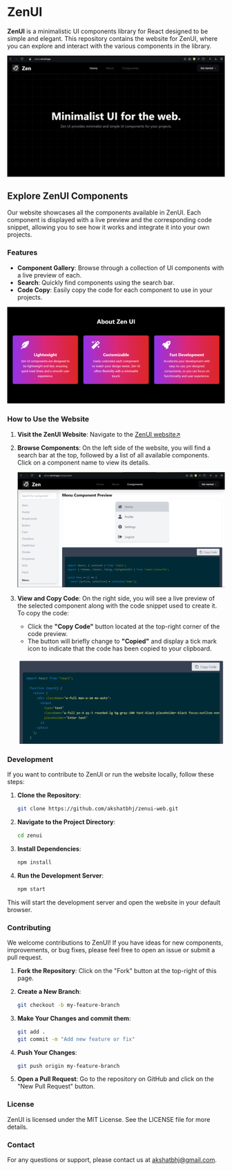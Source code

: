 # **ZenUI**       


**ZenUI** is a minimalistic UI components library for React designed to be simple and elegant. This repository contains the website for ZenUI, where you can explore and interact with the various components in the library.

![Website-Preview](./src/assets/website-preview.png)

## **Explore ZenUI Components**

Our website showcases all the components available in ZenUI. Each component is displayed with a live preview and the corresponding code snippet, allowing you to see how it works and integrate it into your own projects.

### **Features**

- **Component Gallery**: Browse through a collection of UI components with a live preview of each.
- **Search**: Quickly find components using the search bar.
- **Code Copy**: Easily copy the code for each component to use in your projects.

![about zenui](./src/assets/about.png)

### **How to Use the Website**

1. **Visit the ZenUI Website**: Navigate to the [ZenUI website↗️](https://zenui.vercel.app)

2. **Browse Components**: On the left side of the website, you will find a search bar at the top, followed by a list of all available components. Click on a component name to view its details.

   ![Component List](./src/assets/component.png)

3. **View and Copy Code**: On the right side, you will see a live preview of the selected component along with the code snippet used to create it. To copy the code:
   - Click the **"Copy Code"** button located at the top-right corner of the code preview.
   - The button will briefly change to **"Copied"** and display a tick mark icon to indicate that the code has been copied to your clipboard.

   ![Code Preview](./src/assets/code.png)

### **Development**
If you want to contribute to ZenUI or run the website locally, follow these steps:

1. **Clone the Repository**:
   ```bash
   git clone https://github.com/akshatbhj/zenui-web.git

2. **Navigate to the Project Directory**:
    ```bash
    cd zenui 

3. **Install Dependencies**:
    ```bash
    npm install

4. **Run the Development Server**:
    ```bash 
    npm start

This will start the development server and open the website in your default browser.

### **Contributing**
We welcome contributions to ZenUI! If you have ideas for new components, improvements, or bug fixes, please feel free to open an issue or submit a pull request.

1. **Fork the Repository**: Click on the "Fork" button at the top-right of this page.

2. **Create a New Branch**:
    ```bash
    git checkout -b my-feature-branch

3. **Make Your Changes and commit them**:
    ```bash
    git add .
    git commit -m "Add new feature or fix"

4. **Push Your Changes**:
    ```bash
    git push origin my-feature-branch

5. **Open a Pull Request**: Go to the repository on GitHub and click on the "New Pull Request" button.

### **License**
ZenUI is licensed under the MIT License. See the LICENSE file for more details.

### **Contact**
For any questions or support, please contact us at akshatbhj@gmail.com.